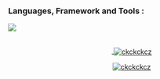 <h3>Languages, Framework and Tools :</h3>
<a href="https://skillicons.dev">
  <img align="center" src="https://skillicons.dev/icons?i=java,html,css,javascript,git,mysql,figma,vscode,nextjs,npm,ts,tailwind,react,php,laravel,astro" /
</a>
<br>
<br>

<p align="center">&nbsp;<img align="center" src="https://github-readme-stats.vercel.app/api?username=ckckckcz&show_icons=true&locale=en" alt="ckckckcz" /></p>

<p align="center"><img align="center" src="https://github-readme-streak-stats.herokuapp.com/?user=ckckckcz&" alt="ckckckcz" /></p>
